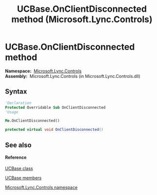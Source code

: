 ﻿---
title: UCBase.OnClientDisconnected method  (Microsoft.Lync.Controls)
TOCTitle: 'OnClientDisconnected method '
ms:assetid: M:Microsoft.Lync.Controls.UCBase.OnClientDisconnected_DI_3_UC_OCS14MrefLyncWPF
ms:mtpsurl: https://msdn.microsoft.com/en-us/library/microsoft.lync.controls.ucbase.onclientdisconnected_di_3_uc_ocs14mreflyncwpf(v=office.15)
ms:contentKeyID: 48593509
ms.date: 07/28/2014
mtps_version: v=office.15
f1_keywords:
- Microsoft.Lync.Controls.UCBase.OnClientDisconnected
dev_langs:
- CSharp
- JScript
- VB
- other
---

# UCBase.OnClientDisconnected method

**Namespace:**  [Microsoft.Lync.Controls](microsoft-lync-controls-namespace_1.md)  
**Assembly:**  Microsoft.Lync.Controls (in Microsoft.Lync.Controls.dll)

## Syntax

``` vb
'Declaration
Protected Overridable Sub OnClientDisconnected
'Usage

Me.OnClientDisconnected()
```

``` csharp
protected virtual void OnClientDisconnected()
```

## See also

#### Reference

[UCBase class](ucbase-class-microsoft-lync-controls_1.md)

[UCBase members](ucbase-members-microsoft-lync-controls_1.md)

[Microsoft.Lync.Controls namespace](microsoft-lync-controls-namespace_1.md)

